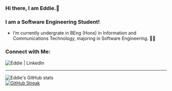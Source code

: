 ### Hi there, I am Eddie.👋 
### I am a Software Engineering Student!
- I’m currently undergrate in BEng (Hons) in Information and Communications Technology, majoring in Software Engineering. 🧑‍🎓
### Connect with Me:
[<img align="left" alt="Eddie | LinkedIn" src="https://img.shields.io/badge/LinkedIn-0077B5?style=for-the-badge&logo=linkedin&logoColor=white"/>](https://www.linkedin.com/in/eddie-tan-de-jun/)
</br>
<!--
**EddieTanDJ/EddieTanDJ** is a ✨ _special_ ✨ repository because its `README.md` (this file) appears on your GitHub profile.

Here are some ideas to get you started:

- 🔭 I’m currently working on ...
- 🌱 I’m currently learning ...
- 👯 I’m looking to collaborate on ...
- 🤔 I’m looking for help with ...
- 💬 Ask me about ...
- 📫 How to reach me: ...
- 😄 Pronouns: ...
- ⚡ Fun fact: ...
-->
---
![Eddie's GitHub stats](https://github-readme-stats.vercel.app/api?username=EddieTanDJ&count_private=true&theme=dark&hide=stars,issues)
<br/>
[![GitHub Streak](https://github-readme-streak-stats.herokuapp.com/?user=EddieTanDJ&theme=dark)](https://git.io/streak-stats)

